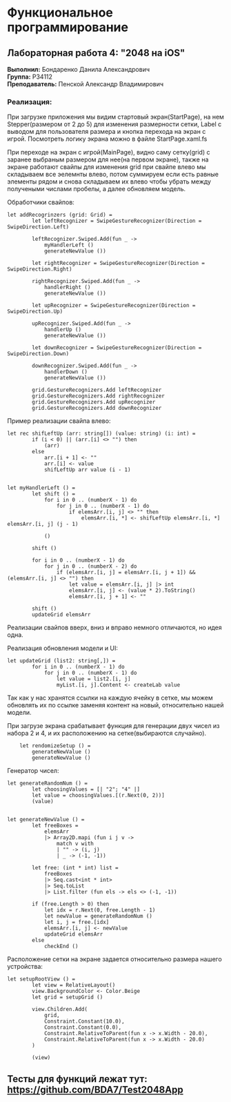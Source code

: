 # Функциональное программирование
## Лабораторная работа 4: "2048 на iOS"

**Выполнил:** Бондаренко Данила Александрович \
**Группа:** P34112 \
**Преподаватель:** Пенской Александр Владимирович

### Реализация:
При загрузке приложения мы видим стартовый экран(StartPage), на нем Stepper(размером от 2 до 5) для изменения размерности сетки, Label с выводом для пользователя размера
и кнопка перехода на экран с игрой. Посмотреть логику экрана можно в файле StartPage.xaml.fs 

При переходе на экран с игрой(MainPage), видно саму сетку(grid) с заранее выбраным размером для нее(на первом экране), также на экране работают свайпы для изменения grid
при свайпе влево мы складываем все эелемнты влево, потом суммируем если есть равные элементы рядом и снова складываем их влево чтобы убрать между получеными числами пробелы, а далее обновляем модель.

Обработчики свайпов:
```f#
let addRecogrinzers (grid: Grid) =
        let leftRecognizer = SwipeGestureRecognizer(Direction = SwipeDirection.Left)

        leftRecognizer.Swiped.Add(fun _ ->
            myHandlerLeft ()
            generateNewValue ())

        let rightRecognizer = SwipeGestureRecognizer(Direction = SwipeDirection.Right)

        rightRecognizer.Swiped.Add(fun _ ->
            handlerRight ()
            generateNewValue ())

        let upRecognizer = SwipeGestureRecognizer(Direction = SwipeDirection.Up)

        upRecognizer.Swiped.Add(fun _ ->
            handlerUp ()
            generateNewValue ())

        let downRecognizer = SwipeGestureRecognizer(Direction = SwipeDirection.Down)

        downRecognizer.Swiped.Add(fun _ ->
            handlerDown ()
            generateNewValue ())

        grid.GestureRecognizers.Add leftRecognizer
        grid.GestureRecognizers.Add rightRecognizer
        grid.GestureRecognizers.Add upRecognizer
        grid.GestureRecognizers.Add downRecognizer
```

Пример реализации свайпа влево:
```f#
let rec shifLeftUp (arr: string[]) (value: string) (i: int) =
        if (i < 0) || (arr.[i] <> "") then
            (arr)
        else
            arr.[i + 1] <- ""
            arr.[i] <- value
            shifLeftUp arr value (i - 1)
            

let myHandlerLeft () =
        let shift () =
            for i in 0 .. (numberX - 1) do
                for j in 0 .. (numberX - 1) do
                    if elemsArr.[i, j] <> "" then
                        elemsArr.[i, *] <- shifLeftUp elemsArr.[i, *] elemsArr.[i, j] (j - 1)

            ()

        shift ()

        for i in 0 .. (numberX - 1) do
            for j in 0 .. (numberX - 2) do
                if (elemsArr.[i, j] = elemsArr.[i, j + 1]) && (elemsArr.[i, j] <> "") then
                    let value = elemsArr.[i, j] |> int
                    elemsArr.[i, j] <- (value * 2).ToString()
                    elemsArr.[i, j + 1] <- ""

        shift ()
        updateGrid elemsArr
```
Реализации свайпов вверх, вниз и вправо немного отличаются, но идея одна.

Реализация обновления модели и UI:
```f#
let updateGrid (list2: string[,]) =
        for i in 0 .. (numberX - 1) do
            for j in 0 .. (numberX - 1) do
                let value = list2.[i, j]
                myList.[i, j].Content <- createLab value
```
Так как у нас хранятся ссылки на каждую ячейку в сетке, мы можем обновлять их по ссылке заменяя контент на новый, относительно нашей модели.

При загрузе экрана срабатывает функция для генерации двух чисел из набора 2 и 4, и их расположению на сетке(выбираются случайно).
```f#
    let rendomizeSetup () =
        generateNewValue ()
        generateNewValue ()
```

Генератор чисел:
```f#
let generateRandomNum () =
        let choosingValues = [| "2"; "4" |]
        let value = choosingValues.[(r.Next(0, 2))]
        (value)
        
        
let generateNewValue () =
        let freeBoxes =
            elemsArr
            |> Array2D.mapi (fun i j v ->
                match v with
                | "" -> (i, j)
                | _ -> (-1, -1))

        let free: (int * int) list =
            freeBoxes
            |> Seq.cast<int * int>
            |> Seq.toList
            |> List.filter (fun els -> els <> (-1, -1))

        if (free.Length > 0) then
            let idx = r.Next(0, free.Length - 1)
            let newValue = generateRandomNum ()
            let i, j = free.[idx]
            elemsArr.[i, j] <- newValue
            updateGrid elemsArr
        else
            checkEnd ()
```

Расположение сетки на экране задается относительно размера нашего устройства:
```f#
let setupRootView () =
        let view = RelativeLayout()
        view.BackgroundColor <- Color.Beige
        let grid = setupGrid ()

        view.Children.Add(
            grid,
            Constraint.Constant(10.0),
            Constraint.Constant(0.0),
            Constraint.RelativeToParent(fun x -> x.Width - 20.0),
            Constraint.RelativeToParent(fun x -> x.Width - 20.0)
        )

        (view)
```


## Тесты для функций лежат тут: https://github.com/BDA7/Test2048App
